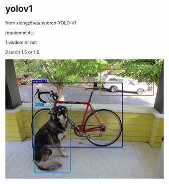 # yolov1
from xiongzihua/pytorch-YOLO-v1

requirements:


1.visdom or not


2.torch 1.5 or 1.6


![image](https://raw.githubusercontent.com/ald2004/yolov1/master/result.jpg)
